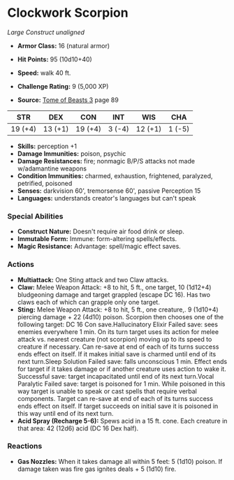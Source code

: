 # Clockwork Scorpion

*Large* *Construct* *unaligned*

- **Armor Class:** 16 (natural armor)
- **Hit Points:** 95 (10d10+40)
- **Speed:** walk 40 ft.

- **Challenge Rating:** 9 (5,000 XP)
- **Source:** [Tome of Beasts 3](https://koboldpress.com/kpstore/product/tome-of-beasts-3-for-5th-edition/) page 89

| STR | DEX | CON | INT | WIS | CHA |
| --- | --- | --- | --- | --- | --- |
| 19 (+4) | 13 (+1) | 19 (+4) | 3 (-4) | 12 (+1) | 1 (-5) |

- **Skills:** perception +1
- **Damage Immunities:** poison, psychic
- **Damage Resistances:** fire; nonmagic B/P/S attacks not made w/adamantine weapons
- **Condition Immunities:** charmed, exhaustion, frightened, paralyzed, petrified, poisoned
- **Senses:** darkvision 60', tremorsense 60', passive Perception 15
- **Languages:** understands creator's languages but can't speak

### Special Abilities

- **Construct Nature:** Doesn't require air food drink or sleep.
- **Immutable Form:** Immune: form-altering spells/effects.
- **Magic Resistance:** Advantage: spell/magic effect saves.

### Actions

- **Multiattack:** One Sting attack and two Claw attacks.
- **Claw:** Melee Weapon Attack: +8 to hit, 5 ft., one target, 10 (1d12+4) bludgeoning damage and target grappled (escape DC 16). Has two claws each of which can grapple only one target.
- **Sting:** Melee Weapon Attack: +8 to hit, 5 ft., one creature,. 9 (1d10+4) piercing damage + 22 (4d10) poison. Scorpion then chooses one of the following target: DC 16 Con save.Hallucinatory Elixir Failed save: sees enemies everywhere 1 min. On its turn target uses its action for melee attack vs. nearest creature (not scorpion) moving up to its speed to creature if necessary. Can re-save at end of each of its turns success ends effect on itself. If it makes initial save is charmed until end of its next turn.Sleep Solution Failed save: falls unconscious 1 min. Effect ends for target if it takes damage or if another creature uses action to wake it. Successful save: target incapacitated until end of its next turn.Vocal Paralytic Failed save: target is poisoned for 1 min. While poisoned in this way target is unable to speak or cast spells that require verbal components. Target can re-save at end of each of its turns success ends effect on itself. If target succeeds on initial save it is poisoned in this way until end of its next turn.
- **Acid Spray (Recharge 5-6):** Spews acid in a 15 ft. cone. Each creature in that area: 42 (12d6) acid (DC 16 Dex half).

### Reactions

- **Gas Nozzles:** When it takes damage all within 5 feet: 5 (1d10) poison. If damage taken was fire gas ignites deals + 5 (1d10) fire.


